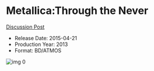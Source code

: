 # Metallica:Through the Never

[Discussion Post](https://www.avsforum.com/threads/bass-eq-for-filtered-movies.2995212/post-56926046)

* Release Date: 2015-04-21
* Production Year: 2013
* Format: BD/ATMOS

![img 0](https://i.imgur.com/BLIfpvs.jpg)

